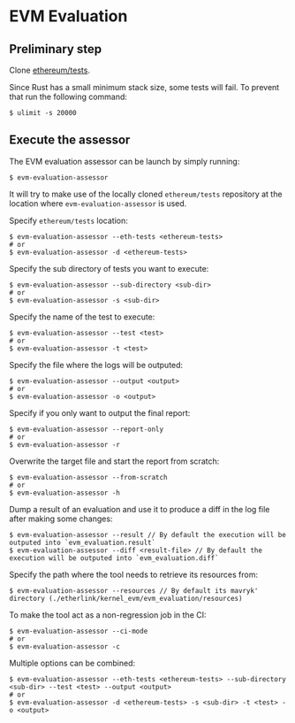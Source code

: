 # EVM Evaluation

## Preliminary step

Clone [ethereum/tests](https://github.com/ethereum/tests).

Since Rust has a small minimum stack size, some tests will fail.
To prevent that run the following command:

```
$ ulimit -s 20000
```

## Execute the assessor

The EVM evaluation assessor can be launch by simply running:

```
$ evm-evaluation-assessor
```

It will try to make use of the locally cloned `ethereum/tests` repository at the location where `evm-evaluation-assessor` is used.

Specify `ethereum/tests` location:

```
$ evm-evaluation-assessor --eth-tests <ethereum-tests>
# or
$ evm-evaluation-assessor -d <ethereum-tests>
```

Specify the sub directory of tests you want to execute:

```
$ evm-evaluation-assessor --sub-directory <sub-dir>
# or
$ evm-evaluation-assessor -s <sub-dir>
```

Specify the name of the test to execute:

```
$ evm-evaluation-assessor --test <test>
# or
$ evm-evaluation-assessor -t <test>
```

Specify the file where the logs will be outputed:

```
$ evm-evaluation-assessor --output <output>
# or
$ evm-evaluation-assessor -o <output>
```

Specify if you only want to output the final report:

```
$ evm-evaluation-assessor --report-only
# or
$ evm-evaluation-assessor -r
```

Overwrite the target file and start the report from scratch:

```
$ evm-evaluation-assessor --from-scratch
# or
$ evm-evaluation-assessor -h
```

Dump a result of an evaluation and use it to produce a diff in the log file after making some changes:

```
$ evm-evaluation-assessor --result // By default the execution will be outputed into `evm_evaluation.result`
$ evm-evaluation-assessor --diff <result-file> // By default the execution will be outputed into `evm_evaluation.diff`
```

Specify the path where the tool needs to retrieve its resources from:

```
$ evm-evaluation-assessor --resources // By default its mavryk' directory (./etherlink/kernel_evm/evm_evaluation/resources)
```

To make the tool act as a non-regression job in the CI:

```
$ evm-evaluation-assessor --ci-mode
# or
$ evm-evaluation-assessor -c
```

Multiple options can be combined:

```
$ evm-evaluation-assessor --eth-tests <ethereum-tests> --sub-directory <sub-dir> --test <test> --output <output>
# or
$ evm-evaluation-assessor -d <ethereum-tests> -s <sub-dir> -t <test> -o <output>
```
